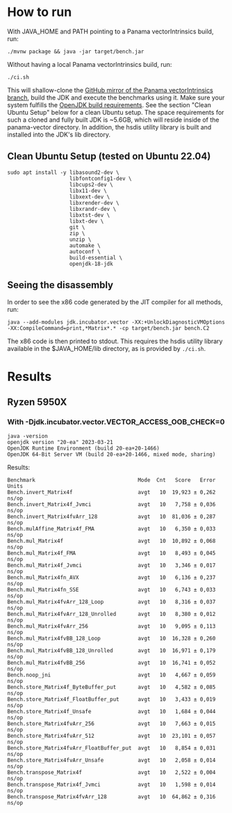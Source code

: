 # How to run

With JAVA_HOME and PATH pointing to a Panama vectorIntrinsics build, run:

```
./mvnw package && java -jar target/bench.jar
```

Without having a local Panama vectorIntrinsics build, run:
```
./ci.sh
```
This will shallow-clone the [GitHub mirror of the Panama vectorIntrinsics branch](https://github.com/openjdk/panama-vector/tree/vectorIntrinsics), build the JDK and execute the benchmarks using it. Make sure your system fulfills the [OpenJDK build requirements](https://github.com/openjdk/panama-vector/blob/vectorIntrinsics/doc/building.md). See the section "Clean Ubuntu Setup" below for a clean Ubuntu setup.
The space requirements for such a cloned and fully built JDK is ~5.6GB, which will reside inside of the panama-vector directory.
In addition, the hsdis utility library is built and installed into the JDK's lib directory.

## Clean Ubuntu Setup (tested on Ubuntu 22.04)

```
sudo apt install -y libasound2-dev \
                    libfontconfig1-dev \
                    libcups2-dev \
                    libx11-dev \
                    libxext-dev \
                    libxrender-dev \
                    libxrandr-dev \
                    libxtst-dev \
                    libxt-dev \
                    git \
                    zip \
                    unzip \
                    automake \
                    autoconf \
                    build-essential \
                    openjdk-18-jdk
```

## Seeing the disassembly

In order to see the x86 code generated by the JIT compiler for all methods, run:
```
java --add-modules jdk.incubator.vector -XX:+UnlockDiagnosticVMOptions -XX:CompileCommand=print,*Matrix*.* -cp target/bench.jar bench.C2
```
The x86 code is then printed to stdout. This requires the hsdis utility library available in the $JAVA_HOME/lib directory, as is provided by `./ci.sh`.

# Results

## Ryzen 5950X
### With -Djdk.incubator.vector.VECTOR_ACCESS_OOB_CHECK=0
```
java -version
openjdk version "20-ea" 2023-03-21
OpenJDK Runtime Environment (build 20-ea+20-1466)
OpenJDK 64-Bit Server VM (build 20-ea+20-1466, mixed mode, sharing)
```
Results:
```
Benchmark                                 Mode  Cnt   Score   Error  Units
Bench.invert_Matrix4f                     avgt   10  19,923 ± 0,262  ns/op
Bench.invert_Matrix4f_Jvmci               avgt   10   7,758 ± 0,036  ns/op
Bench.invert_Matrix4fvArr_128             avgt   10  81,036 ± 0,287  ns/op
Bench.mulAffine_Matrix4f_FMA              avgt   10   6,350 ± 0,033  ns/op
Bench.mul_Matrix4f                        avgt   10  10,892 ± 0,068  ns/op
Bench.mul_Matrix4f_FMA                    avgt   10   8,493 ± 0,045  ns/op
Bench.mul_Matrix4f_Jvmci                  avgt   10   3,346 ± 0,017  ns/op
Bench.mul_Matrix4fn_AVX                   avgt   10   6,136 ± 0,237  ns/op
Bench.mul_Matrix4fn_SSE                   avgt   10   6,743 ± 0,033  ns/op
Bench.mul_Matrix4fvArr_128_Loop           avgt   10   8,316 ± 0,037  ns/op
Bench.mul_Matrix4fvArr_128_Unrolled       avgt   10   8,380 ± 0,012  ns/op
Bench.mul_Matrix4fvArr_256                avgt   10   9,095 ± 0,113  ns/op
Bench.mul_Matrix4fvBB_128_Loop            avgt   10  16,328 ± 0,260  ns/op
Bench.mul_Matrix4fvBB_128_Unrolled        avgt   10  16,971 ± 0,179  ns/op
Bench.mul_Matrix4fvBB_256                 avgt   10  16,741 ± 0,052  ns/op
Bench.noop_jni                            avgt   10   4,667 ± 0,059  ns/op
Bench.store_Matrix4f_ByteBuffer_put       avgt   10   4,582 ± 0,085  ns/op
Bench.store_Matrix4f_FloatBuffer_put      avgt   10   3,433 ± 0,019  ns/op
Bench.store_Matrix4f_Unsafe               avgt   10   1,684 ± 0,044  ns/op
Bench.store_Matrix4fvArr_256              avgt   10   7,663 ± 0,015  ns/op
Bench.store_Matrix4fvArr_512              avgt   10  23,101 ± 0,057  ns/op
Bench.store_Matrix4fvArr_FloatBuffer_put  avgt   10   8,854 ± 0,031  ns/op
Bench.store_Matrix4fvArr_Unsafe           avgt   10   2,058 ± 0,014  ns/op
Bench.transpose_Matrix4f                  avgt   10   2,522 ± 0,004  ns/op
Bench.transpose_Matrix4f_Jvmci            avgt   10   1,598 ± 0,014  ns/op
Bench.transpose_Matrix4fvArr_128          avgt   10  64,862 ± 0,316  ns/op
```
